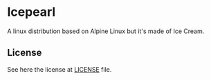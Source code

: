 # Icepearl

A linux distribution based on Alpine Linux but it's made of Ice Cream.

## License

See here the license at [LICENSE](LICENSE) file.
